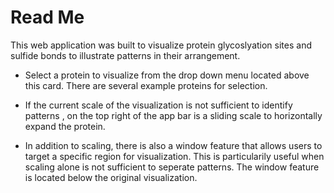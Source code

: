 # Read Me

This web application was built to visualize protein glycoslyation sites and sulfide bonds to illustrate patterns in their arrangement.

- Select a protein to visualize from the drop down menu located above this card. There are several example proteins for selection.

- If the current scale of the visualization is not sufficient to identify patterns , on the top right of the app bar is a sliding scale to horizontally expand the protein.

- In addition to scaling, there is also a window feature that allows users to target a specific region for visualization. This is particularily useful when scaling alone is not sufficient to seperate patterns. The window feature is located below the original visualization.
